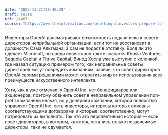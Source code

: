 ```yaml
---
date: "2023-11-21T20:40:29"
draft: False
url: /4463
source: "https://www.theinformation.com/briefings/investors-prepare-to-sue-openai-board?rc=ukjmk2"
---
```


Инвесторы OpenAI рассматривают возможность подачи иска к совету директоров неприбыльной организации, если тот не восстановит в должности Сэма Альтмана, а сам не подаст в отставку. Вряд ли это сделает Microsoft, но среди инвесторов также значатся Khosla Ventures, Sequoia Capital и Thrive Capital. Винод Хосла уже выступил с колонкой, где назвал ситуацию примером того, как неправильные советы директоров могут повредить компаниям, заявив, что совет директоров OpenAI своими решениями может отвратить мир от использования всех преимуществ искусственного интеллекта.

Хотя, как я уже отмечал, у OpenAI Inc. нет бенефициаров или акционеров, поэтому обвинить совет в неправильном управлении non-profit компанией нельзя, но у дочерней компании, которой полностью управляет OpenAI Inc. есть инвесторы, интересы которых описаны соответствующими договорами и которые, соответственно, могут потребовать их выполнять. Так что это перспективная история — если совет директоров, в котором, кажется, остались только независимые директоры, таки не одумается.

